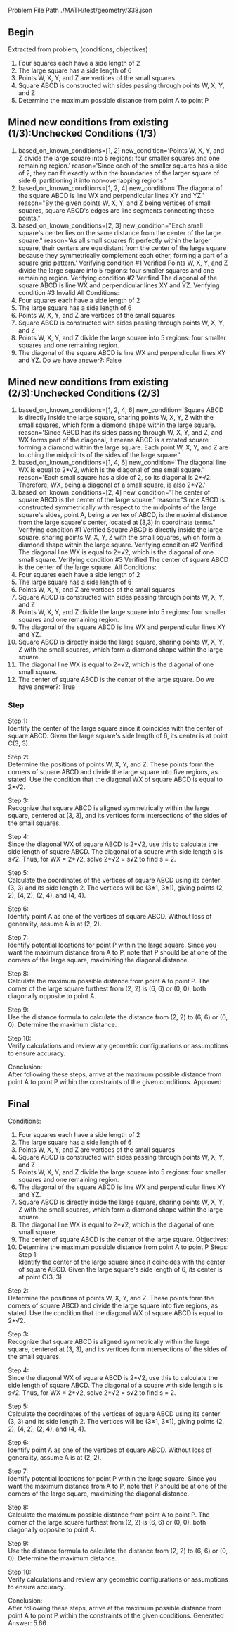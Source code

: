 Problem File Path
./MATH/test/geometry/338.json
## Begin
Extracted from problem, (conditions, objectives)
1. Four squares each have a side length of 2
2. The large square has a side length of 6
3. Points W, X, Y, and Z are vertices of the small squares
4. Square ABCD is constructed with sides passing through points W, X, Y, and Z
1. Determine the maximum possible distance from point A to point P
## Mined new conditions from existing (1/3):Unchecked Conditions (1/3)
1. based_on_known_conditions=[1, 2] new_condition='Points W, X, Y, and Z divide the large square into 5 regions: four smaller squares and one remaining region.' reason='Since each of the smaller squares has a side of 2, they can fit exactly within the boundaries of the larger square of side 6, partitioning it into non-overlapping regions.'
2. based_on_known_conditions=[1, 2, 4] new_condition='The diagonal of the square ABCD is line WX and perpendicular lines XY and YZ.' reason="By the given points W, X, Y, and Z being vertices of small squares, square ABCD's edges are line segments connecting these points."
3. based_on_known_conditions=[2, 3] new_condition="Each small square's center lies on the same distance from the center of the large square." reason='As all small squares fit perfectly within the larger square, their centers are equidistant from the center of the large square because they symmetrically complement each other, forming a part of a square grid pattern.'
Verifying condition #1
Verified
Points W, X, Y, and Z divide the large square into 5 regions: four smaller squares and one remaining region.
Verifying condition #2
Verified
The diagonal of the square ABCD is line WX and perpendicular lines XY and YZ.
Verifying condition #3
Invalid
All Conditions: 
1. Four squares each have a side length of 2
2. The large square has a side length of 6
3. Points W, X, Y, and Z are vertices of the small squares
4. Square ABCD is constructed with sides passing through points W, X, Y, and Z
5. Points W, X, Y, and Z divide the large square into 5 regions: four smaller squares and one remaining region.
6. The diagonal of the square ABCD is line WX and perpendicular lines XY and YZ.
Do we have answer?: False
## Mined new conditions from existing (2/3):Unchecked Conditions (2/3)
1. based_on_known_conditions=[1, 2, 4, 6] new_condition='Square ABCD is directly inside the large square, sharing points W, X, Y, Z with the small squares, which form a diamond shape within the large square.' reason='Since ABCD has its sides passing through W, X, Y, and Z, and WX forms part of the diagonal, it means ABCD is a rotated square forming a diamond within the large square. Each point W, X, Y, and Z are touching the midpoints of the sides of the large square.'
2. based_on_known_conditions=[1, 4, 6] new_condition='The diagonal line WX is equal to 2*√2, which is the diagonal of one small square.' reason='Each small square has a side of 2, so its diagonal is 2*√2. Therefore, WX, being a diagonal of a small square, is also 2*√2.'
3. based_on_known_conditions=[2, 4] new_condition='The center of square ABCD is the center of the large square.' reason="Since ABCD is constructed symmetrically with respect to the midpoints of the large square's sides, point A, being a vertex of ABCD, is the maximal distance from the large square's center, located at (3,3) in coordinate terms."
Verifying condition #1
Verified
Square ABCD is directly inside the large square, sharing points W, X, Y, Z with the small squares, which form a diamond shape within the large square.
Verifying condition #2
Verified
The diagonal line WX is equal to 2*√2, which is the diagonal of one small square.
Verifying condition #3
Verified
The center of square ABCD is the center of the large square.
All Conditions: 
1. Four squares each have a side length of 2
2. The large square has a side length of 6
3. Points W, X, Y, and Z are vertices of the small squares
4. Square ABCD is constructed with sides passing through points W, X, Y, and Z
5. Points W, X, Y, and Z divide the large square into 5 regions: four smaller squares and one remaining region.
6. The diagonal of the square ABCD is line WX and perpendicular lines XY and YZ.
7. Square ABCD is directly inside the large square, sharing points W, X, Y, Z with the small squares, which form a diamond shape within the large square.
8. The diagonal line WX is equal to 2*√2, which is the diagonal of one small square.
9. The center of square ABCD is the center of the large square.
Do we have answer?: True
### Step
Step 1:  
Identify the center of the large square since it coincides with the center of square ABCD. Given the large square's side length of 6, its center is at point C(3, 3).

Step 2:  
Determine the positions of points W, X, Y, and Z. These points form the corners of square ABCD and divide the large square into five regions, as stated. Use the condition that the diagonal WX of square ABCD is equal to 2*√2.

Step 3:  
Recognize that square ABCD is aligned symmetrically within the large square, centered at (3, 3), and its vertices form intersections of the sides of the small squares.

Step 4:  
Since the diagonal WX of square ABCD is 2*√2, use this to calculate the side length of square ABCD. The diagonal of a square with side length s is s√2. Thus, for WX = 2*√2, solve 2*√2 = s√2 to find s = 2.

Step 5:  
Calculate the coordinates of the vertices of square ABCD using its center (3, 3) and its side length 2. The vertices will be (3±1, 3±1), giving points (2, 2), (4, 2), (2, 4), and (4, 4).

Step 6:  
Identify point A as one of the vertices of square ABCD. Without loss of generality, assume A is at (2, 2).

Step 7:  
Identify potential locations for point P within the large square. Since you want the maximum distance from A to P, note that P should be at one of the corners of the large square, maximizing the diagonal distance.

Step 8:  
Calculate the maximum possible distance from point A to point P. The corner of the large square furthest from (2, 2) is (6, 6) or (0, 0), both diagonally opposite to point A.

Step 9:  
Use the distance formula to calculate the distance from (2, 2) to (6, 6) or (0, 0). Determine the maximum distance.

Step 10:  
Verify calculations and review any geometric configurations or assumptions to ensure accuracy.

Conclusion:  
After following these steps, arrive at the maximum possible distance from point A to point P within the constraints of the given conditions.
Approved
## Final
Conditions:
1. Four squares each have a side length of 2
2. The large square has a side length of 6
3. Points W, X, Y, and Z are vertices of the small squares
4. Square ABCD is constructed with sides passing through points W, X, Y, and Z
5. Points W, X, Y, and Z divide the large square into 5 regions: four smaller squares and one remaining region.
6. The diagonal of the square ABCD is line WX and perpendicular lines XY and YZ.
7. Square ABCD is directly inside the large square, sharing points W, X, Y, Z with the small squares, which form a diamond shape within the large square.
8. The diagonal line WX is equal to 2*√2, which is the diagonal of one small square.
9. The center of square ABCD is the center of the large square.
Objectives:
1. Determine the maximum possible distance from point A to point P
Steps:
Step 1:  
Identify the center of the large square since it coincides with the center of square ABCD. Given the large square's side length of 6, its center is at point C(3, 3).

Step 2:  
Determine the positions of points W, X, Y, and Z. These points form the corners of square ABCD and divide the large square into five regions, as stated. Use the condition that the diagonal WX of square ABCD is equal to 2*√2.

Step 3:  
Recognize that square ABCD is aligned symmetrically within the large square, centered at (3, 3), and its vertices form intersections of the sides of the small squares.

Step 4:  
Since the diagonal WX of square ABCD is 2*√2, use this to calculate the side length of square ABCD. The diagonal of a square with side length s is s√2. Thus, for WX = 2*√2, solve 2*√2 = s√2 to find s = 2.

Step 5:  
Calculate the coordinates of the vertices of square ABCD using its center (3, 3) and its side length 2. The vertices will be (3±1, 3±1), giving points (2, 2), (4, 2), (2, 4), and (4, 4).

Step 6:  
Identify point A as one of the vertices of square ABCD. Without loss of generality, assume A is at (2, 2).

Step 7:  
Identify potential locations for point P within the large square. Since you want the maximum distance from A to P, note that P should be at one of the corners of the large square, maximizing the diagonal distance.

Step 8:  
Calculate the maximum possible distance from point A to point P. The corner of the large square furthest from (2, 2) is (6, 6) or (0, 0), both diagonally opposite to point A.

Step 9:  
Use the distance formula to calculate the distance from (2, 2) to (6, 6) or (0, 0). Determine the maximum distance.

Step 10:  
Verify calculations and review any geometric configurations or assumptions to ensure accuracy.

Conclusion:  
After following these steps, arrive at the maximum possible distance from point A to point P within the constraints of the given conditions.
Generated Answer: 
5.66